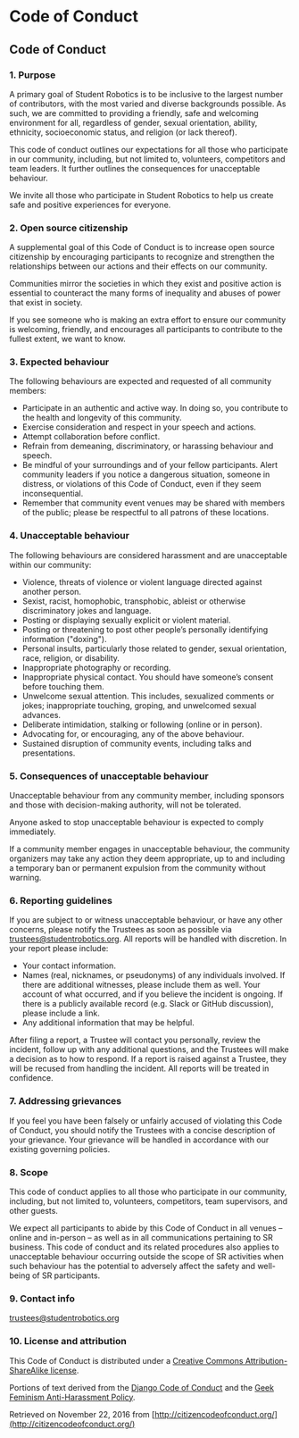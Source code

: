 # Code of Conduct

## Code of Conduct

### 1. Purpose

A primary goal of Student Robotics is to be inclusive to the largest number of contributors, with the most varied and diverse backgrounds possible. As such, we are committed to providing a friendly, safe and welcoming environment for all, regardless of gender, sexual orientation, ability, ethnicity, socioeconomic status, and religion \(or lack thereof\).

This code of conduct outlines our expectations for all those who participate in our community, including, but not limited to, volunteers, competitors and team leaders. It further outlines the consequences for unacceptable behaviour.

We invite all those who participate in Student Robotics to help us create safe and positive experiences for everyone.

### 2. Open source citizenship

A supplemental goal of this Code of Conduct is to increase open source citizenship by encouraging participants to recognize and strengthen the relationships between our actions and their effects on our community.

Communities mirror the societies in which they exist and positive action is essential to counteract the many forms of inequality and abuses of power that exist in society.

If you see someone who is making an extra effort to ensure our community is welcoming, friendly, and encourages all participants to contribute to the fullest extent, we want to know.

### 3. Expected behaviour

The following behaviours are expected and requested of all community members:

* Participate in an authentic and active way. In doing so, you contribute to the health and longevity of this community.
* Exercise consideration and respect in your speech and actions.
* Attempt collaboration before conflict.
* Refrain from demeaning, discriminatory, or harassing behaviour and speech.
* Be mindful of your surroundings and of your fellow participants. Alert community leaders if you notice a dangerous situation, someone in distress, or violations of this Code of Conduct, even if they seem inconsequential.
* Remember that community event venues may be shared with members of the public; please be respectful to all patrons of these locations.

### 4. Unacceptable behaviour

The following behaviours are considered harassment and are unacceptable within our community:

* Violence, threats of violence or violent language directed against another person.
* Sexist, racist, homophobic, transphobic, ableist or otherwise discriminatory jokes and language.
* Posting or displaying sexually explicit or violent material.
* Posting or threatening to post other people’s personally identifying information \("doxing"\).
* Personal insults, particularly those related to gender, sexual orientation, race, religion, or disability.
* Inappropriate photography or recording.
* Inappropriate physical contact. You should have someone’s consent before touching them.
* Unwelcome sexual attention. This includes, sexualized comments or jokes; inappropriate touching, groping, and unwelcomed sexual advances.
* Deliberate intimidation, stalking or following \(online or in person\).
* Advocating for, or encouraging, any of the above behaviour.
* Sustained disruption of community events, including talks and presentations.

### 5. Consequences of unacceptable behaviour

Unacceptable behaviour from any community member, including sponsors and those with decision-making authority, will not be tolerated.

Anyone asked to stop unacceptable behaviour is expected to comply immediately.

If a community member engages in unacceptable behaviour, the community organizers may take any action they deem appropriate, up to and including a temporary ban or permanent expulsion from the community without warning.

### 6. Reporting guidelines

If you are subject to or witness unacceptable behaviour, or have any other concerns, please notify the Trustees as soon as possible via [trustees@studentrobotics.org](mailto:trustees@studentrobotics.org). All reports will be handled with discretion. In your report please include:

* Your contact information.
* Names \(real, nicknames, or pseudonyms\) of any individuals involved. If there are additional witnesses, please include them as well. Your account of what occurred, and if you believe the incident is ongoing. If there is a publicly available record \(e.g. Slack or GitHub discussion\), please include a link.
* Any additional information that may be helpful.

After filing a report, a Trustee will contact you personally, review the incident, follow up with any additional questions, and the Trustees will make a decision as to how to respond. If a report is raised against a Trustee, they will be recused from handling the incident. All reports will be treated in confidence. 

### 7. Addressing grievances

If you feel you have been falsely or unfairly accused of violating this Code of Conduct, you should notify the Trustees with a concise description of your grievance. Your grievance will be handled in accordance with our existing governing policies.

### 8. Scope

This code of conduct applies to all those who participate in our community, including, but not limited to, volunteers, competitors, team supervisors, and other guests. 

We expect all participants to abide by this Code of Conduct in all venues – online and in-person – as well as in all communications pertaining to SR business. This code of conduct and its related procedures also applies to unacceptable behaviour occurring outside the scope of SR activities when such behaviour has the potential to adversely affect the safety and well-being of SR participants.

### 9. Contact info

[trustees@studentrobotics.org](mailto:trustees@studentrobotics.org)

### 10. License and attribution

This Code of Conduct is distributed under a [Creative Commons Attribution-ShareAlike license](http://creativecommons.org/licenses/by-sa/3.0/).

Portions of text derived from the [Django Code of Conduct](https://www.djangoproject.com/conduct/) and the [Geek Feminism Anti-Harassment Policy](http://geekfeminism.wikia.com/wiki/Conference_anti-harassment/Policy).

Retrieved on November 22, 2016 from [http://citizencodeofconduct.org/](http://citizencodeofconduct.org/)

